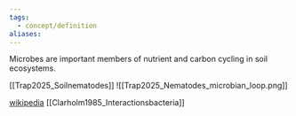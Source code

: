 ```yaml
---
tags:
  - concept/definition
aliases:
---
```

Microbes are important members of nutrient and carbon cycling in soil ecosystems. 

[[Trap2025_Soilnematodes]]
![[Trap2025_Nematodes_microbian_loop.png]]

[wikipedia](https://en.wikipedia.org/wiki/Microbial_loop) [[Clarholm1985_Interactionsbacteria]]